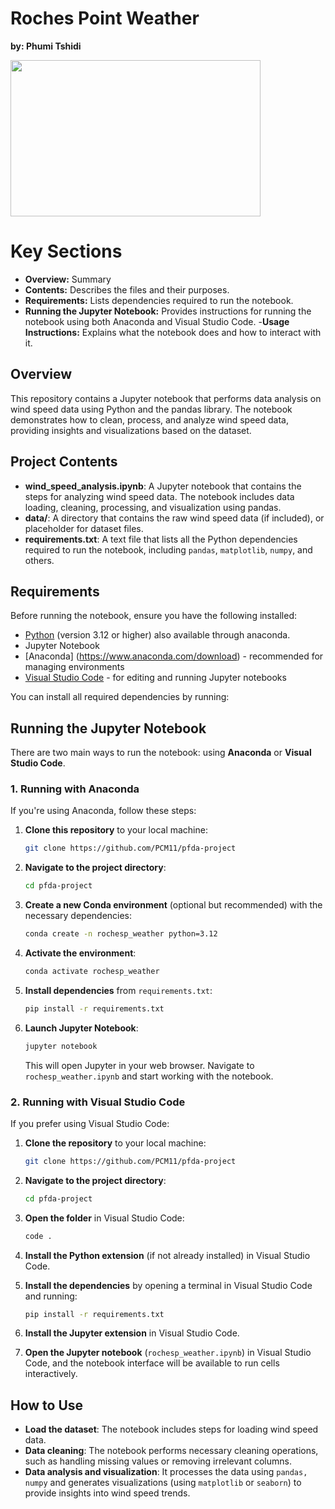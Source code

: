 # Roches Point Weather
**by: Phumi Tshidi**

<img src="https://i.pinimg.com/736x/06/58/37/0658377a91a1d68a9bb3cc2572175a7b--wind-sculptures-canopies.jpg" width="400" height="250">

# Key Sections

- **Overview:** Summary
- **Contents:** Describes the files and their purposes.
- **Requirements:** Lists dependencies required to run the notebook.
- **Running the Jupyter Notebook:** Provides instructions for running the notebook using both Anaconda and Visual Studio Code.
-**Usage Instructions:** Explains what the notebook does and how to interact with it.

## Overview

This repository contains a Jupyter notebook that performs data analysis on wind speed data using Python and the pandas library. The notebook demonstrates how to clean, process, and analyze wind speed data, providing insights and visualizations based on the dataset.

## Project Contents

- **wind_speed_analysis.ipynb**: A Jupyter notebook that contains the steps for analyzing wind speed data. The notebook includes data loading, cleaning, processing, and visualization using pandas.
- **data/**: A directory that contains the raw wind speed data (if included), or placeholder for dataset files.
- **requirements.txt**: A text file that lists all the Python dependencies required to run the notebook, including `pandas`, `matplotlib`, `numpy`, and others.
  
## Requirements

Before running the notebook, ensure you have the following installed:
- [Python](https://www.python.org/downloads/) (version 3.12 or higher) also available through anaconda.
- Jupyter Notebook
- [Anaconda] (https://www.anaconda.com/download) - recommended for managing environments
- [Visual Studio Code](https://code.visualstudio.com/) - for editing and running Jupyter notebooks

You can install all required dependencies by running:


## Running the Jupyter Notebook

There are two main ways to run the notebook: using **Anaconda** or **Visual Studio Code**.

### 1. Running with Anaconda

If you're using Anaconda, follow these steps:

1. **Clone this repository** to your local machine:

    ```bash
    git clone https://github.com/PCM11/pfda-project
    ```

2. **Navigate to the project directory**:

    ```bash
    cd pfda-project
    ```

3. **Create a new Conda environment** (optional but recommended) with the necessary dependencies:

    ```bash
    conda create -n rochesp_weather python=3.12
    ```

4. **Activate the environment**:

    ```bash
    conda activate rochesp_weather
    ```

5. **Install dependencies** from `requirements.txt`:

    ```bash
    pip install -r requirements.txt
    ```

6. **Launch Jupyter Notebook**:

    ```bash
    jupyter notebook
    ```

    This will open Jupyter in your web browser. Navigate to `rochesp_weather.ipynb` and start working with the notebook.

### 2. Running with Visual Studio Code

If you prefer using Visual Studio Code:

1. **Clone the repository** to your local machine:

    ```bash
    git clone https://github.com/PCM11/pfda-project
    ```

2. **Navigate to the project directory**:

    ```bash
    cd pfda-project
    ```

3. **Open the folder** in Visual Studio Code:

    ```bash
    code .
    ```

4. **Install the Python extension** (if not already installed) in Visual Studio Code.

5. **Install the dependencies** by opening a terminal in Visual Studio Code and running:

    ```bash
    pip install -r requirements.txt
    ```

6. **Install the Jupyter extension** in Visual Studio Code.

7. **Open the Jupyter notebook** (`rochesp_weather.ipynb`) in Visual Studio Code, and the notebook interface will be available to run cells interactively.

## How to Use

- **Load the dataset**: The notebook includes steps for loading wind speed data.
- **Data cleaning**: The notebook performs necessary cleaning operations, such as handling missing values or removing irrelevant columns.
- **Data analysis and visualization**: It processes the data using `pandas, numpy` and generates visualizations (using `matplotlib` or `seaborn`) to provide insights into wind speed trends.
